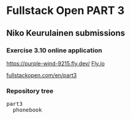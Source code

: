# Fullstack Open PART 3
## Niko Keurulainen submissions 

### Exercise 3.10 online application
https://purple-wind-9215.fly.dev/
[Fly.io](https://purple-wind-9215.fly.dev/)

[fullstackopen.com/en/part3](https://fullstackopen.com/en/part3/node_js_and_express#exercises-3-1-3-6)

### Repository tree
<pre>
part3
  phonebook
</pre>
